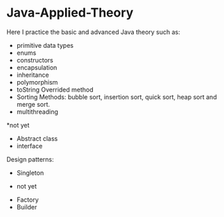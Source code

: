# Java-Applied-Theory
Here I practice the basic and advanced Java theory such as:

- primitive data types
- enums
- constructors
- encapsulation
- inheritance
- polymorphism
- toString Overrided method
- Sorting Methods: bubble sort, insertion sort, quick sort, heap sort and merge sort.
- multithreading

*not yet
- Abstract class
- interface

Design patterns:

- Singleton 

* not yet
- Factory
- Builder
